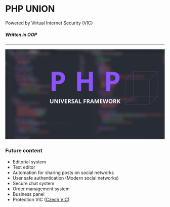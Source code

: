 # PHP UNION

Powered by Virtual Internet Security (VIC)

##### Written in OOP

---

![1702749831057](image/README/1702749831057.png)

### Future content

* Editorial system
* Text editor
* Automation for sharing posts on social networks
* User safe authentication (Modern social networks)
* Secure chat system
* Order management system
* Business panel
* Protection VIC ([Czech VIC](https://www.instagram.com/vic.cesko))

